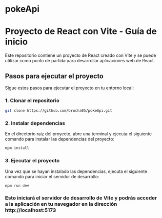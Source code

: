 # pokeApi
# Proyecto de React con Vite - Guía de inicio

Este repositorio contiene un proyecto de React creado con Vite y se puede utilizar como punto de partida para desarrollar aplicaciones web de React.

## Pasos para ejecutar el proyecto

Sigue estos pasos para ejecutar el proyecto en tu entorno local:

### 1. Clonar el repositorio

```bash
git clone https://github.com/brocha05/pokeApi.git
```

### 2. Instalar dependencias
En el directorio raíz del proyecto, abre una terminal y ejecuta el siguiente comando para instalar las dependencias del proyecto:
```bash
npm install
```
### 3. Ejecutar el proyecto
Una vez que se hayan instalado las dependencias, ejecuta el siguiente comando para iniciar el servidor de desarrollo:

```bash
npm run dev
```
### Esto iniciará el servidor de desarrollo de Vite y podrás acceder a la aplicación en tu navegador en la dirección http://localhost:5173
